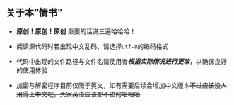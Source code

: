 ## 关于本“情书”
- **原创！原创！原创** 重要的话说三遍哈哈哈！

- 阅读源代码时若出现中文乱码，请选择`utf-8`的编码格式

- 代码中出现的文件路径与文件名请使用者***根据实际情况进行更改***，以确保良好的使用体验

- 加密与解密程序目前仅限于英文，如有需要后续会增加中文版本~~不过应该没人用得上中文吧，大家英语应该都不错的哈哈哈~~

	
